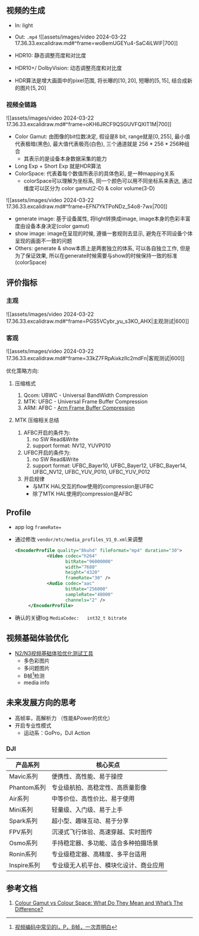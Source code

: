 ## 视频的生成

- In: light
- Out: `.mp4`
![[assets/images/video 2024-03-22 17.36.33.excalidraw.md#^frame=wo8emUGEYu4-SaC4iLWIF|700]]

- HDR10: 静态调整亮度和对比度
- HDR10+/ DolbyVision: 动态调整亮度和对比度
- HDR算法是增大画面中的pixel范围, 将长曝的$[10, 20]$, 短曝的$[5, 15]$, 结合成新的图片$[5, 20]$

### 视频全链路
![[assets/images/video 2024-03-22 17.36.33.excalidraw.md#^frame=oKH6JRCF9QSGUVFQXIT1M|700]]

- Color Gamut: 由图像的bit位数决定, 假设是8 bit, range就是$[0, 255]$, 最小值代表极暗(黑色), 最大值代表极亮(白色), 三个通道就是 $256*256*256$种组合
  - 其表示的是设备本身数据采集的能力
- Long Exp + Short Exp 就是HDR算法
- ColorSpace: 代表着每个数值所表示的具体色彩, 是一种mapping关系
  - colorSpace可以理解为坐标系, 同一个颜色可以用不同坐标系来表达, 通过维度可以区分为 color gamut(2-D) & color volume(3-D)

![[assets/images/video 2024-03-22 17.36.33.excalidraw.md#^frame=EFN7YkTPoNDz_54o8-7wx|700]]
- generate image: 基于设备属性, 将light转换成image, image本身的色彩丰富度由设备本身决定(color gamut)
- show image: image在呈现的时候, 遵循一套规则去显示, 避免在不同设备个体呈现的画面不一致的问题
- Others: generate & show本质上是两套独立的体系, 可以各自独立工作, 但是为了保证效果, 所以在generate时候需要与show的时候保持一致的标准(colorSpace)

## 评价指标

### 主观

![[assets/images/video 2024-03-22 17.36.33.excalidraw.md#^frame=PGS5VCybr_yu_s3KO_AHX|主观测试|600]]

### 客观

![[assets/images/video 2024-03-22 17.36.33.excalidraw.md#^frame=33kZ7FRpAixkzIIc2mdFn|客观测试|600]]

优化策略方向:

1. 压缩格式
    1. Qcom: UBWC - Universal BandWidth Compression
    1. MTK: UFBC - Universal Frame Buffer Compression
    1. ARM: AFBC - [Arm Frame Buffer Compression](https://www.arm.com/technologies/graphics-technologies/arm-frame-buffer-compression)

1. MTK 压缩相关总结
    1. AFBC开启的条件为:
        1. no SW Read&Write
        1. support format: NV12, YUVP010
    1. UFBC开启的条件为:
        1. no SW Read&Write
        1. support format: UFBC_Bayer10, UFBC_Bayer12, UFBC_Bayer14, UFBC_NV12, UFBC_YUV_P010, UFBC_YUV_P012
    1. 开启规律
        - 与MTK HAL交互的flow使用的compression是UFBC
        - 除了MTK HAL使用的compression是AFBC

## Profile

- app log `frameRate=`
- 通过修改 `vendor/etc/media_profiles_V1_0.xml`来调整

    ```xml
    <EncoderProfile quality="8kuhd" fileFormat="mp4" duration="30">
                <Video codec="h264"
                       bitRate="96000000"
                       width="7680"
                       height="4320"
                       frameRate="30" />
                <Audio codec="aac"
                       bitRate="256000"
                       sampleRate="48000"
                       channels="2" />
         </EncoderProfile>
    ```

- 确认的关键log `MediaCodec:   int32_t bitrate`

## 视频基础体验优化

- [N2/N3视频基础体验优化测试工具](https://xiaomi.f.mioffice.cn/docx/doxk4QMsR0NcAzBiVo114tGkjFg)
	- 多色彩图片
	- 多问题图片
	- B帧[^1]检测
	- media info

## 未来发展方向的思考

- 高帧率，高解析力 （性能&Power的优化）
- 开启专业性模式
	- 运动系：GoPro，DJI Action

### DJI

| 产品系列 | 核心买点 |
|-----------|----------|
| Mavic系列 | 便携性、高性能、易于操控 |
| Phantom系列 | 专业级航拍、高稳定性、高质量影像 |
| Air系列 | 中等价位、高性价比、易于使用 |
| Mini系列 | 轻量级、入门级、易于上手 |
| Spark系列 | 超小型、趣味互动、易于分享 |
| FPV系列 | 沉浸式飞行体验、高速穿越、实时图传 |
| Osmo系列 | 手持稳定器、多功能、适合多种拍摄场景 |
| Ronin系列 | 专业级稳定器、高精度、多平台适用 |
| Inspire系列 | 专业级无人机平台、模块化设计、商业应用 |


## 参考文档

1. [Colour Gamut vs Colour Space: What Do They Mean and What’s The Difference?](https://prismplus.sg/blogs/blog/colour-gamut-vs-colour-space-what-do-they-mean-and-what-s-the-difference#:~:text=A%20colour%20space%20is%20a%20mathematical%20model%20that%20defines%20how,display%2C%20reproduce%2C%20or%20capture.&text=A%20mathematical%20model%20that%20defines%20colour%20representation.)

[^1]: [视频编码中常见的I，P，B帧，一次弄明白](https://zhuanlan.zhihu.com/p/614236013)